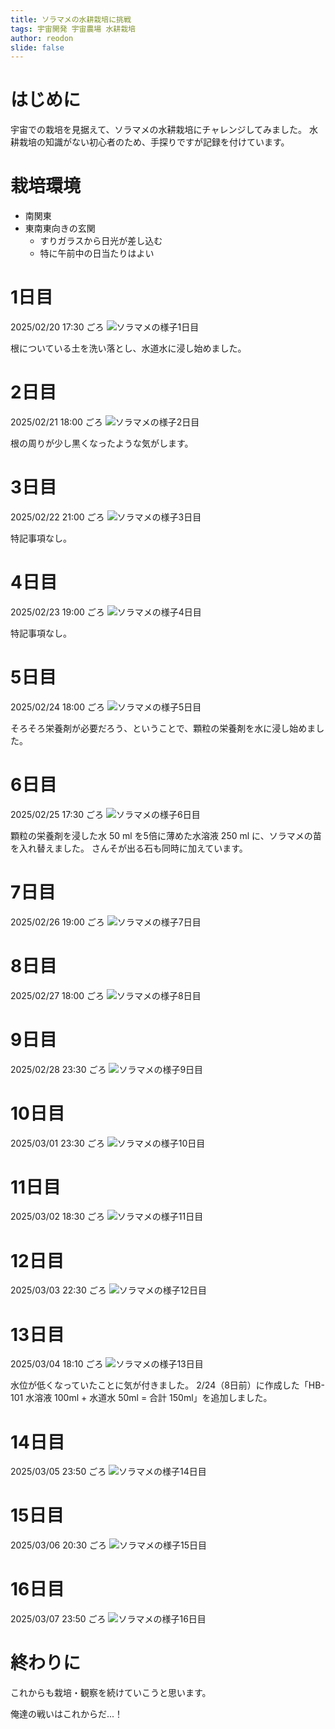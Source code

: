 ```yaml
---
title: ソラマメの水耕栽培に挑戦
tags: 宇宙開発 宇宙農場 水耕栽培
author: reodon
slide: false
---
```


# はじめに
宇宙での栽培を見据えて、ソラマメの水耕栽培にチャレンジしてみました。
水耕栽培の知識がない初心者のため、手探りですが記録を付けています。

# 栽培環境
- 南関東
- 東南東向きの玄関
  - すりガラスから日光が差し込む
  - 特に午前中の日当たりはよい

# 1日目
2025/02/20 17:30 ごろ
![ソラマメの様子1日目](images/001/bb_20250220_084234242.jpg)

根についている土を洗い落とし、水道水に浸し始めました。

# 2日目
2025/02/21 18:00 ごろ
![ソラマメの様子2日目](images/002/bb_20250221_090749940.jpg)

根の周りが少し黒くなったような気がします。

# 3日目
2025/02/22 21:00 ごろ
![ソラマメの様子3日目](images/003/bb_20250222_115455893.jpg)

特記事項なし。

# 4日目
2025/02/23 19:00 ごろ
![ソラマメの様子4日目](images/004/bb_20250223_095744661.jpg)
<!-- ![](images/004/00_20250223_100108106.jpg) -->

特記事項なし。

# 5日目
2025/02/24 18:00 ごろ
![ソラマメの様子5日目](images/005/bb_20250224_090137302.jpg)
<!-- ![](images/005/00_20250224_105501435.jpg) -->

そろそろ栄養剤が必要だろう、ということで、顆粒の栄養剤を水に浸し始めました。

# 6日目
2025/02/25 17:30 ごろ
![ソラマメの様子6日目](images/006/bb_20250225_084257137.jpg)
<!-- ![](images/006/00_20250225_082730564.jpg) -->
<!-- ![](images/006/01_20250225_083413360.jpg) -->
<!-- ![](images/006/02_20250225_083904133.jpg) -->
<!-- ![](images/006/03_20250225_084240009.jpg) -->
<!-- ![](images/006/04_20250225_084503875.jpg) -->
<!-- ![](images/006/05_20250225_084537047.jpg) -->
<!-- ![](images/006/06_20250225_085608652.jpg) -->

顆粒の栄養剤を浸した水 50 ml を5倍に薄めた水溶液 250 ml に、ソラマメの苗を入れ替えました。
さんそが出る石も同時に加えています。

# 7日目
2025/02/26 19:00 ごろ
![ソラマメの様子7日目](images/007/bb_20250226_100646702.jpg)

# 8日目
2025/02/27 18:00 ごろ
![ソラマメの様子8日目](images/008/bb_20250227_085526531.jpg)

# 9日目
2025/02/28 23:30 ごろ
![ソラマメの様子9日目](images/009/bb_20250228_143013191.jpg)

# 10日目
2025/03/01 23:30 ごろ
![ソラマメの様子10日目](images/010/bb_20250301_143148759.jpg)

# 11日目
2025/03/02 18:30 ごろ
![ソラマメの様子11日目](images/011/bb_20250302_093206996.jpg)

# 12日目
2025/03/03 22:30 ごろ
![ソラマメの様子12日目](images/012/bb_20250303_133618060.jpg)

# 13日目
2025/03/04 18:10 ごろ
![ソラマメの様子13日目](images/013/bb_20250304_091213438.jpg)
<!-- ![](images/013/00_20250304_091501834.jpg) -->
<!-- ![](images/013/11_20250304_092618535.jpg) -->

水位が低くなっていたことに気が付きました。
2/24（8日前）に作成した「HB-101 水溶液 100ml + 水道水 50ml = 合計 150ml」を追加しました。

# 14日目
2025/03/05 23:50 ごろ
![ソラマメの様子14日目](images/014/bb_20250305_145412370.jpg)

# 15日目
2025/03/06 20:30 ごろ
![ソラマメの様子15日目](images/015/bb_20250306_113028309.jpg)

# 16日目
2025/03/07 23:50 ごろ
![ソラマメの様子16日目](images/016/bb_20250307_145544295.jpg)

# 終わりに
これからも栽培・観察を続けていこうと思います。


俺達の戦いはこれからだ...！
